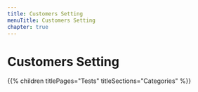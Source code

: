 ```yaml
---
title: Customers Setting
menuTitle: Customers Setting
chapter: true
---
```


# Customers Setting

{{% children titlePages="Tests" titleSections="Categories" %}}
